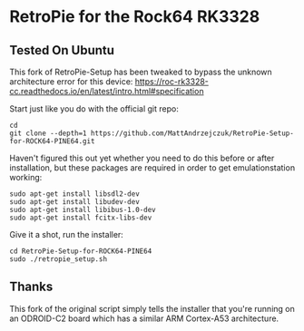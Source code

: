 RetroPie for the Rock64 RK3328
==============

Tested On Ubuntu
-------------

This fork of RetroPie-Setup has been tweaked to bypass the unknown architecture error for this device:
https://roc-rk3328-cc.readthedocs.io/en/latest/intro.html#specification


Start just like you do with the official git repo:

```shell
cd
git clone --depth=1 https://github.com/MattAndrzejczuk/RetroPie-Setup-for-ROCK64-PINE64.git
```

Haven't figured this out yet whether you need to do this before or after installation, but these packages are required in order to get emulationstation working:

```shell
sudo apt-get install libsdl2-dev
sudo apt-get install libudev-dev
sudo apt-get install libibus-1.0-dev
sudo apt-get install fcitx-libs-dev
```


Give it a shot, run the installer:

```shell
cd RetroPie-Setup-for-ROCK64-PINE64
sudo ./retropie_setup.sh
```

Thanks
------

This fork of the original script simply tells the installer that you're running on an ODROID-C2 board which has a similar ARM Cortex-A53 architecture.
